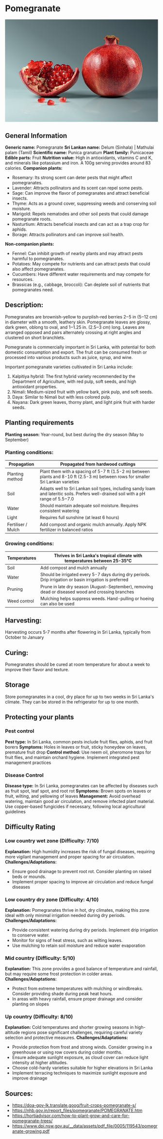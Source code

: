 # Pomegranate
![Pomegranate.jpeg](../../assets/images/Pomegranate.jpeg "Image - Ivar Leidus, Wikimedia Commons")

## General Information
**Generic name:** Pomegranate
**Sri Lankan name:** Delum (Sinhala) | Mathulai palam (Tamil) 
**Scientific name:** Punica granatum
**Plant family:** Punicaceae
**Edible parts:** Fruit
**Nutrition value:** High in antioxidants, vitamins C and K, and minerals like potassium and iron. A 100g serving provides around 83 calories.
**Companion plants:**
- Rosemary: Its strong scent can deter pests that might affect pomegranates.
- Lavender: Attracts pollinators and its scent can repel some pests.
- Sage: Can improve the flavor of pomegranates and attract beneficial insects.
- Thyme: Acts as a ground cover, suppressing weeds and conserving soil moisture.
- Marigold: Repels nematodes and other soil pests that could damage pomegranate roots.
- Nasturtium: Attracts beneficial insects and can act as a trap crop for aphids.
- Borage: Attracts pollinators and can improve soil health.

**Non-companion plants:**
- Fennel: Can inhibit growth of nearby plants and may attract pests harmful to pomegranates.
- Potatoes: May compete for nutrients and can attract pests that could also affect pomegranates.
- Cucumbers: Have different water requirements and may compete for resources.
- Brassicas (e.g., cabbage, broccoli): Can deplete soil of nutrients that pomegranates need.

## Description:
Pomegranates are brownish-yellow to purplish-red berries 2‒5 in (5‒12 cm) in diameter with a smooth, leathery skin. Pomegranate leaves are glossy, dark green, oblong to oval, and 1‒1.25 in. (2.5‒3 cm) long. Leaves are arranged opposed and pairs alternately crossing at right angles and clustered on short branchlets.

Pomegranate is commercially important in Sri Lanka, with potential for both domestic consumption and export. The fruit can be consumed fresh or processed into various products such as juice, syrup, and wine.

Important pomegranate varieties cultivated in Sri Lanka include:
1. Kalpitiya hybrid: The first hybrid variety recommended by the Department of Agriculture, with red pulp, soft seeds, and high antioxidant properties.
2. Nimali: Medium-sized fruit with yellow bark, pink pulp, and soft seeds.
3. Daya: Similar to Nimali but with less colored pulp.
4. Nayana: Dark green leaves, thorny plant, and light pink fruit with harder seeds.

## Planting requirements
**Planting season:** Year-round, but best during the dry season (May to September)

### Planting conditions:
| **Propagation** | Propagated from hardwood cuttings |
|----|----|
| Planting method | Plant them with a spacing of 5-7 ft (1.5-2 m) between plants and 8-10 ft (2.5-3 m) between rows for smaller Sri Lankan varieties |
| Soil | Adapts well to Sri Lankan soil types, including sandy loam and lateritic soils. Prefers well-drained soil with a pH range of 5.5‒7.0 |
| Water | Should maintain adequate soil moisture. Requires consistent watering |
| Light | Requires full sunshine (at least 6 hours) |
| Fertiliser / Mulch | Add compost and organic mulch annually. Apply NPK fertilizer in balanced ratios |

### Growing conditions:

| **Temperatures** | Thrives in Sri Lanka's tropical climate with temperatures between 25-35°C |
|----|----|
| Soil | Add compost and mulch annually |
| Water | Should be irrigated every 5-7 days during dry periods. Drip irrigation or basin irrigation is preferred |
| Pruning | Prune in late dry season (August-September), removing dead or diseased wood and crossing branches |
| Weed control | Mulching helps suppress weeds. Hand-pulling or hoeing can also be used |

## Harvesting:
Harvesting occurs 5-7 months after flowering in Sri Lanka, typically from October to January

## Curing:
Pomegranates should be cured at room temperature for about a week to improve their flavor and texture.

## Storage
Store pomegranates in a cool, dry place for up to two weeks in Sri Lanka's climate. They can be stored in the refrigerator for up to one month.

## Protecting your plants
### Pest control
**Pest type:** 
In Sri Lanka, common pests include fruit flies, aphids, and fruit borers
**Symptoms:** Holes in leaves or fruit, sticky honeydew on leaves, premature fruit drop
**Control method:** Use neem oil, pheromone traps for fruit flies, and maintain orchard hygiene. Implement integrated pest management practices

### Disease Control
**Disease type:** In Sri Lanka, pomegranates can be affected by diseases such as fruit spot, leaf spot, and root rot
**Symptoms:** Brown spots on leaves or fruit, wilting, and yellowing of leaves
**Management:** Avoid overhead watering, maintain good air circulation, and remove infected plant material. Use copper-based fungicides if necessary, following local agricultural guidelines

## Difficulty Rating

### Low country wet zone (Difficulty: 7/10)
**Explanation:** High humidity increases the risk of fungal diseases, requiring more vigilant management and proper spacing for air circulation.
**Challenges/Adaptations:**
- Ensure good drainage to prevent root rot. Consider planting on raised beds or mounds.
- Implement proper spacing to improve air circulation and reduce fungal diseases

### Low country dry zone (Difficulty: 4/10)
**Explanation:** Pomegranates thrive in hot, dry climates, making this zone ideal with only minimal irrigation needed during dry periods.
**Challenges/Adaptations:**
- Provide consistent watering during dry periods. Implement drip irrigation to conserve water.
- Monitor for signs of heat stress, such as wilting leaves.
- Use mulching to retain soil moisture and reduce water evaporation

### Mid country (Difficulty: 5/10)
**Explanation:** This zone provides a good balance of temperature and rainfall, but may require some frost protection in colder areas.
**Challenges/Adaptations:**
- Protect from extreme temperatures with mulching or windbreaks. Consider providing shade during peak heat hours.
- In areas with heavy rainfall, ensure proper drainage and consider planting on slopes

### Up country (Difficulty: 8/10)
**Explanation:** Cold temperatures and shorter growing seasons in high-altitude regions pose significant challenges, requiring careful variety selection and protective measures.
**Challenges/Adaptations:**
- Provide protection from frost and strong winds. Consider growing in a greenhouse or using row covers during colder months.
- Ensure adequate sunlight exposure, as cloud cover can reduce light intensity at higher altitudes.
- Choose cold-hardy varieties suitable for higher elevations in Sri Lanka
- Implement terracing techniques to maximize sunlight exposure and improve drainage

## Sources:
- https://doa-gov-lk.translate.goog/fruit-crops-pomegranate-s/
- https://nhb.gov.in/report_files/pomegranate/POMEGRANATE.htm
- https://hortiadvisor.com/how-to-plant-grow-and-care-for-pomegranate-trees/
- https://www.dpi.nsw.gov.au/__data/assets/pdf_file/0005/119543/pomegranate-growing.pdf
